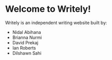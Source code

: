 # Welcome to Writely!
Writely is an independent writing website built by:
* Nidal Abihana
* Brianna Nurmi
* David Prekaj
* Ian Roberts
* Dilshawn Sahi

